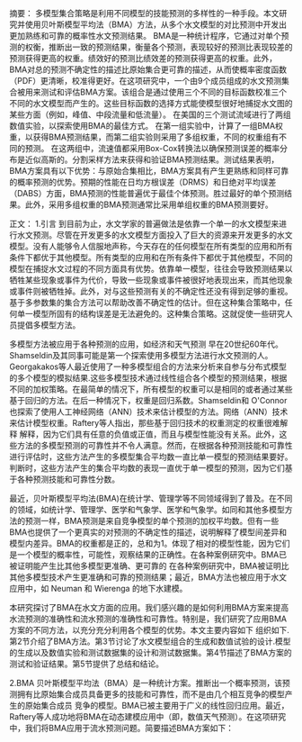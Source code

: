 摘要：
多模型集合策略是利用不同模型的技能预测的多样性的一种手段。本文研究并使用贝叶斯模型平均法（BMA）方法，从多个水文模型的对比预测中开发出更加熟练和可靠的概率性水文预测结果。
BMA是一种统计程序，它通过对单个预测的权衡，推断出一致的预测结果，衡量各个预测，表现较好的预测比表现较差的预测获得更高的权重。绩效好的预测比绩效差的预测获得更高的权重。此外，BMA对总的预测不确定性的描述比原始集合更可靠的描述，从而使概率密度函数（PDF）更清晰，校准得更好。在这项研究中，一个由9个成员组成的水文预测集合被用来测试和评估BMA方案。该组合是通过使用三个不同的目标函数校准三个不同的水文模型而产生的。这些目标函数的选择方式能使模型很好地捕捉水文图的某些方面（例如，峰值、中段流量和低流量）。
在美国的三个测试流域进行了两组数值实验，以探索使用BMA的最佳方式。
在第一组实验中，计算了一组BMA权重，以获得BMA预测结果，而第二组实验则采用了多组权重，不同的权重组有不同的预测。
在这两组中，流速值都采用Box-Cox转换法以确保预测误差的概率分布是近似高斯的。分割采样方法来获得和验证BMA预测结果。测试结果表明，BMA方案具有以下优势：与原始合集相比，BMA方案具有产生更熟练和同样可靠的概率预测的优势。预期的性能在日均方根误差（DRMS）和日绝对平均误差（DABS）方面，BMA预测的性能普遍优于最佳个体预测。胜过最好的单个预测结果。此外，采用多组权重的BMA预测通常比采用单组权重的BMA预测要好。

正文：
1.引言
到目前为止，水文学家的普遍做法是依靠一个单一的水文模型来进行水文预测。尽管在开发更多的水文模型方面投入了巨大的资源来开发更多的水文模型。没有人能够令人信服地声称，今天存在的任何模型在所有类型的应用和所有条件下都优于其他模型。所有类型的应用和在所有条件下都优于其他模型，不同的模型在捕捉水文过程的不同方面具有优势。依靠单一模型，往往会导致预测结果以牺牲某些现象或事件为代价，导致一些现象或事件被很好地表现出来，而其他现象或事件则被牺牲掉。此外，对与这些预测有关的不确定性还没有得到足够的重视。基于多参数集的集合方法可以帮助改善不确定性的估计。但在这种集合策略中，任何单一模型所固有的结构误差是无法避免的。这种集合策略。这就促使一些研究人员提倡多模型方法。

多模型方法被应用于各种预测的应用，如经济和天气预测
早在20世纪60年代。Shamseldin及其同事可能是第一个探索使用多模型方法进行水文预测的人。Georgakakos等人最近使用了一种多模型组合的方法来分析来自参与分布式模型的多个模型的模拟结果.这些多模型技术通过线性组合各个模型的预测结果，根据不同的加权策略。在最简单的情况下，所有模型的权重可以是相同的或者通过某些基于回归的方法。在后一种情况下，权重是回归系数。Shamseldin和
O'Connor也探索了使用人工神经网络（ANN）技术来估计模型的方法。网络（ANN）技术来估计模型权重。Raftery等人指出，那些基于回归技术的权重测定的权重很难解释
解释，因为它们具有任意的负值或正值，而且与模型性能没有关系。此外，这些方法的多模型预测的可靠性并不令人满意。然而，在根据各种预测技能和可靠性进行评估时，这些方法产生的多模型集合平均数一直比单一模型的预测结果要好。判断时，这些方法产生的集合平均数的表现一直优于单一模型的预测，因为它们基于各种预测技能和可靠性分数。

最近，贝叶斯模型平均法(BMA)在统计学、管理学等不同领域得到了普及。在不同的领域，如统计学、管理学、医学和气象学、医学和气象学。如同和其他多模型方法的预测一样，BMA预测是来自竞争模型的单个预测的加权平均数。但有一些BMA也提供了一个更真实的对预测的不确定性的描述，说明解释了模型间差异和模型内差异。BMA的权重都是正的，总和为1。体现了相对的模型性能，因为它们是一个模型的概率性，可能性，观察结果的正确性。在各种案例研究中。BMA已被证明能产生比其他多模型更准确、更可靠的
在各种案例研究中，BMA被证明比其他多模型技术产生更准确和可靠的预测结果；最近，BMA方法也被应用于水文应用中，如 Neuman 和 Wierenga 的地下水建模。

本研究探讨了BMA在水文方面的应用。我们感兴趣的是如何利用BMA方案来提高水流预测的准确性和流水预测的准确性和可靠性。特别是，我们研究了应用BMA方案的不同方法，以充分充分利用各个模型的优势。本文主要内容如下
组织如下. 第2节介绍了BMA方法。第3节讨论了水文模型组合的生成和数值试验的设计.模型的生成以及数值实验和测试数据集的设计和测试数据集。第4节描述了BMA方案的测试和验证结果。第5节提供了总结和结论。

2.BMA
贝叶斯模型平均法（BMA）是一种统计方案。推断出一个概率预测，该预测拥有比原始集合成员具备更多的技能和可靠性，而不是由几个相互竞争的模型产生的原始集合成员
竞争的模型。BMA已被主要用于广义的线性回归应用。最近，Raftery等人成功地将BMA在动态建模应用中（即，数值天气预测）。在这项研究中，我们将BMA应用于流水预测问题。简要描述BMA方案如下：
